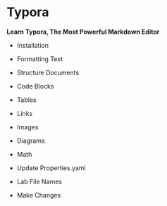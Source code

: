# Typora

<b>Learn Typora, The Most Powerful Markdown Editor</b>

- Installation


- Formatting Text


- Structure Documents


- Code Blocks


- Tables


- Links


- Images


- Diagrams


- Math


- Update Properties.yaml


- Lab File Names


- Make Changes